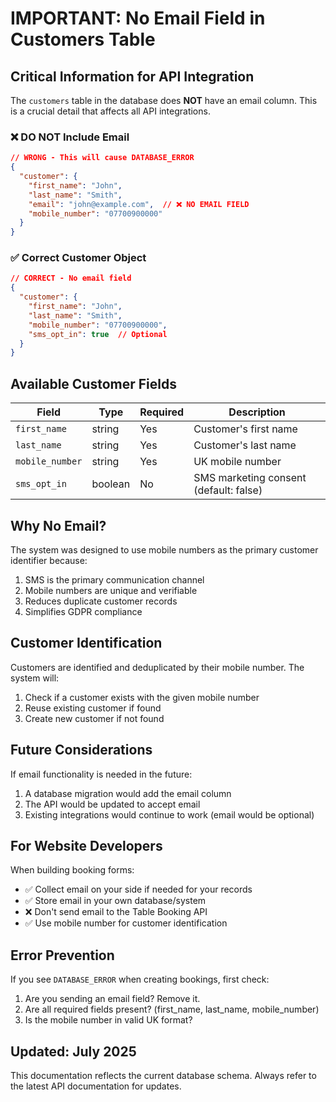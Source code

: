 # IMPORTANT: No Email Field in Customers Table

## Critical Information for API Integration

The `customers` table in the database does **NOT** have an email column. This is a crucial detail that affects all API integrations.

### ❌ DO NOT Include Email
```json
// WRONG - This will cause DATABASE_ERROR
{
  "customer": {
    "first_name": "John",
    "last_name": "Smith", 
    "email": "john@example.com",  // ❌ NO EMAIL FIELD
    "mobile_number": "07700900000"
  }
}
```

### ✅ Correct Customer Object
```json
// CORRECT - No email field
{
  "customer": {
    "first_name": "John",
    "last_name": "Smith",
    "mobile_number": "07700900000",
    "sms_opt_in": true  // Optional
  }
}
```

## Available Customer Fields

| Field | Type | Required | Description |
|-------|------|----------|-------------|
| `first_name` | string | Yes | Customer's first name |
| `last_name` | string | Yes | Customer's last name |
| `mobile_number` | string | Yes | UK mobile number |
| `sms_opt_in` | boolean | No | SMS marketing consent (default: false) |

## Why No Email?

The system was designed to use mobile numbers as the primary customer identifier because:
1. SMS is the primary communication channel
2. Mobile numbers are unique and verifiable
3. Reduces duplicate customer records
4. Simplifies GDPR compliance

## Customer Identification

Customers are identified and deduplicated by their mobile number. The system will:
1. Check if a customer exists with the given mobile number
2. Reuse existing customer if found
3. Create new customer if not found

## Future Considerations

If email functionality is needed in the future:
1. A database migration would add the email column
2. The API would be updated to accept email
3. Existing integrations would continue to work (email would be optional)

## For Website Developers

When building booking forms:
- ✅ Collect email on your side if needed for your records
- ✅ Store email in your own database/system
- ❌ Don't send email to the Table Booking API
- ✅ Use mobile number for customer identification

## Error Prevention

If you see `DATABASE_ERROR` when creating bookings, first check:
1. Are you sending an email field? Remove it.
2. Are all required fields present? (first_name, last_name, mobile_number)
3. Is the mobile number in valid UK format?

## Updated: July 2025

This documentation reflects the current database schema. Always refer to the latest API documentation for updates.